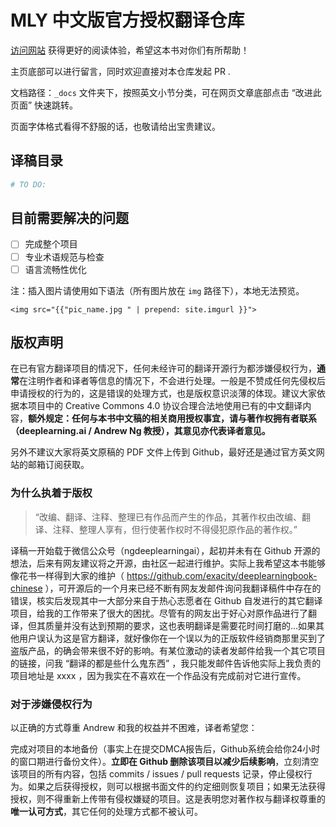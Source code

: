 # MLY 中文版官方授权翻译仓库 

[访问网站](https://accepteddoge.github.io/machine-learning-yearning-cn/) 获得更好的阅读体验，希望这本书对你们有所帮助！

主页底部可以进行留言，同时欢迎直接对本仓库发起 PR . 

文档路径：`_docs` 文件夹下，按照英文小节分类，可在网页文章底部点击 “改进此页面” 快速跳转。

页面字体格式看得不舒服的话，也敬请给出宝贵建议。

## 译稿目录

```python
# TO DO:
```

## 目前需要解决的问题

- [ ] 完成整个项目
- [ ] 专业术语规范与检查
- [ ] 语言流畅性优化

注：插入图片请使用如下语法（所有图片放在 `img` 路径下），本地无法预览。

 `<img src="{{"pic_name.jpg " | prepend: site.imgurl }}">`

## 版权声明

在已有官方翻译项目的情况下，任何未经许可的翻译开源行为都涉嫌侵权行为，**通常**在注明作者和译者等信息的情况下，不会进行处理。一般是不赞成任何先侵权后申请授权的行为的，这是错误的处理方式，也是版权意识淡薄的体现。建议大家依据本项目中的 Creative Commons 4.0 协议合理合法地使用已有的中文翻译内容，**额外规定：任何与本书中文稿的相关商用授权事宜，请与著作权拥有者联系（deeplearning.ai / Andrew Ng 教授），其意见亦代表译者意见。**

另外不建议大家将英文原稿的 PDF 文件上传到 Github，最好还是通过官方英文网站的邮箱订阅获取。

### 为什么执着于版权

> “改编、翻译、注释、整理已有作品而产生的作品，其著作权由改编、翻译、注释、整理人享有，但行使著作权时不得侵犯原作品的著作权。”

译稿一开始载于微信公众号（ngdeeplearningai），起初并未有在 Github 开源的想法，后来有网友建议将之开源，由社区一起进行维护。实际上我希望这本书能够像花书一样得到大家的维护（ <https://github.com/exacity/deeplearningbook-chinese> ），可开源后的一个月来已经不断有网友发邮件询问我翻译稿件中存在的错误，核实后发现其中一大部分来自于热心志愿者在  Github  自发进行的其它翻译项目，给我的工作带来了很大的困扰。尽管有的网友出于好心对原作品进行了翻译，但其质量并没有达到预期的要求，这也表明翻译是需要花时间打磨的...如果其他用户误认为这是官方翻译，就好像你在一个误以为的正版软件经销商那里买到了盗版产品，的确会带来很不好的影响。有某位激动的读者发邮件给我一个其它项目的链接，问我 “翻译的都是些什么鬼东西” ，我只能发邮件告诉他实际上我负责的项目地址是 xxxx ，因为我实在不喜欢在一个作品没有完成前对它进行宣传。

### 对于涉嫌侵权行为

以正确的方式尊重 Andrew 和我的权益并不困难，译者希望您：

完成对项目的本地备份（事实上在提交DMCA报告后，Github系统会给你24小时的窗口期进行备份文件）。**立即在 Github 删除该项目以减少后续影响**，立刻清空该项目的所有内容，包括 commits / issues / pull requests 记录，停止侵权行为。如果之后获得授权，则可以根据书面文件的约定细则恢复项目；如果无法获得授权，则不得重新上传带有侵权嫌疑的项目。这是表明您对著作权与翻译权尊重的**唯一认可方式**，其它任何的处理方式都不被认可。